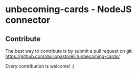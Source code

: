 # unbecoming-cards - NodeJS connector

## Contribute
The best way to contribute is by submit a pull request on git:
https://github.com/duiliopastorelli/unbecoming-cards/

Every contribution is welcome! :)